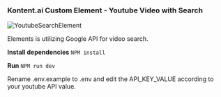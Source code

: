 ### Kontent.ai Custom Element - Youtube Video with Search

![YoutubeSearchElement](https://github.com/lukas-lacko/youtube-search-custom-el/assets/80037957/c338bd42-6882-4f64-8087-4b2c461554c8)


Elements is utilizing Google API for video search.

**Install dependencies**
`NPM install`

**Run**
`NPM run dev`

Rename .env.example to .env and edit the API_KEY_VALUE according to your youtube API value.


